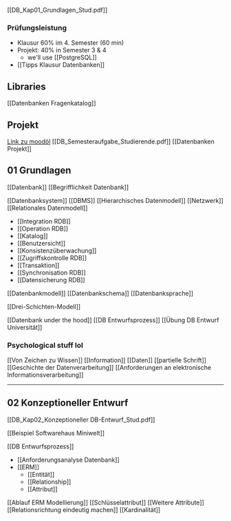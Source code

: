 [[DB_Kap01_Grundlagen_Stud.pdf]]

### Prüfungsleistung
- Klausur 60% im 4. Semester (60 min)
- Projekt: 40% in Semester 3 & 4 
	- we'll use [[PostgreSQL]]
- [[Tipps Klausur Datenbanken]]


## Libraries
[[Datenbanken Fragenkatalog]]


## Projekt
[Link zu moodöl](https://elearning.dhbw-stuttgart.de/moodle/mod/folder/view.php?id=394622)
[[DB_Semesteraufgabe_Studierende.pdf]]
[[Datenbanken Projekt]]
## 01 Grundlagen
[[Datenbank]]
[[Begrifflichkeit Datenbank]]

[[Datenbanksystem]]
[[DBMS]]
[[Hierarchisches Datenmodell]]
[[Netzwerk]]
[[Relationales Datenmodell]]
- [[Integration RDB]]
- [[Operation RDB]]
- [[Katalog]]
- [[Benutzersicht]]
- [[Konsistenzüberwachung]]
- [[Zugriffskontrolle RDB]]
- [[Transaktion]]
- [[Synchronisation RDB]]
- [[Datensicherung RDB]]

[[Datenbankmodell]]
[[Datenbankschema]]
[[Datenbanksprache]]

[[Drei-Schichten-Modell]]

[[Datenbank under the hood]]
[[DB Entwurfsprozess]]
[[Übung DB Entwurf Universität]]
### Psychological stuff lol
[[Von Zeichen zu Wissen]]
[[Information]]
[[Daten]]
[[partielle Schrift]]
[[Geschichte der Datenverarbeitung]]
[[Anforderungen an elektronische Informationsverarbeitung]]

---
## 02 Konzeptioneller Entwurf
[[DB_Kap02_Konzeptioneller DB-Entwurf_Stud.pdf]]

[[Beispiel Softwarehaus Miniwelt]]

[[DB Entwurfsprozess]]
- [[Anforderungsanalyse Datenbank]]
- [[ERM]]
	- [[Entität]]
	- [[Relationship]]
	- [[Attribut]]

[[Ablauf ERM Modellierung]]
[[Schlüsselattribut]]
[[Weitere Attribute]]
[[Relationsrichtung eindeutig machen]]
[[Kardinalität]]





